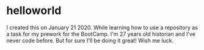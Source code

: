 # helloworld
I created this on January 21 2020. While learning how to use a repository as a task for my prework for the BootCamp.
I'm 27 years old historian and I've never code before. But for sure I'll be doing it great! Wish me luck.
